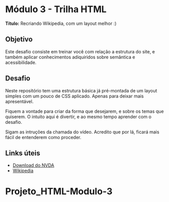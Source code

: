 # Módulo 3 - Trilha HTML

**Título:** Recriando Wikipedia, com um layout melhor :)

## Objetivo
Este desafio consiste em treinar você com relação a estrutura do site, e também aplicar conhecimentos adiquiridos sobre semântica e acessibilidade.

## Desafio
Neste repositório tem uma estrutura básica já pré-montada de um layout simples com um pouco de CSS aplicado. Apenas para deixar mais apresentável.

Fiquem a vontade para criar da forma que desejarem, e sobre os temas que quiserem. O intuito aqui é divertir, e ao mesmo tempo aprender com o desafio.

Sigam as intruções da chamada do vídeo. Acredito que por lá, ficará mais fácil de entenderem como proceder.

## Links úteis
- [Download do NVDA](https://www.nvaccess.org/download/)
- [Wikipedia](https://pt.wikipedia.org/)


# Projeto_HTML-Modulo-3
